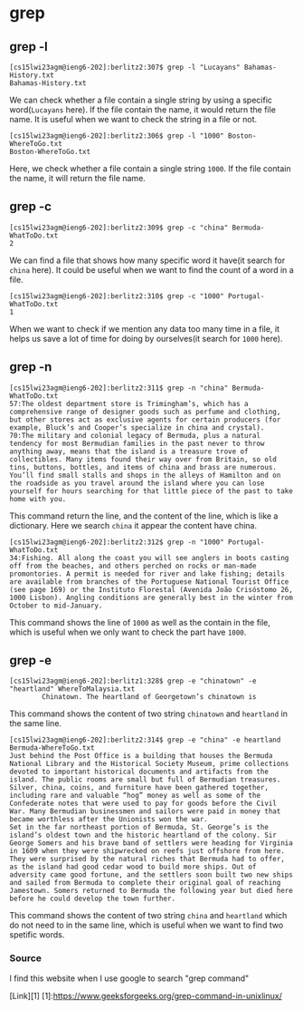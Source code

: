 # grep
## grep -l
 ```
[cs15lwi23agm@ieng6-202]:berlitz2:307$ grep -l "Lucayans" Bahamas-History.txt 
Bahamas-History.txt
```
We can check whether a file contain a single string by using a specific word(```Lucayans``` here). If the file contain the name, it would return the file name. It is useful when we want to check the string in a file or not.
```
[cs15lwi23agm@ieng6-202]:berlitz2:306$ grep -l "1000" Boston-WhereToGo.txt
Boston-WhereToGo.txt
```
Here, we check whether a file contain a single string ```1000```. If the file contain the name, it will return the file name. 

## grep -c 

```
[cs15lwi23agm@ieng6-202]:berlitz2:309$ grep -c "china" Bermuda-WhatToDo.txt 
2
```
We can find a file that shows how many specific word it have(it search for ```china``` here). It could be useful when we want to find the count of a word in a file.
```
[cs15lwi23agm@ieng6-202]:berlitz2:310$ grep -c "1000" Portugal-WhatToDo.txt
1
```
When we want to check if we mention any data too many time in a file, it helps us save a lot of time for doing by ourselves(it search for  ```1000``` here). 
## grep -n

```
[cs15lwi23agm@ieng6-202]:berlitz2:311$ grep -n "china" Bermuda-WhatToDo.txt
57:The oldest department store is Trimingham’s, which has a comprehensive range of designer goods such as perfume and clothing, but other stores act as exclusive agents for certain producers (for example, Bluck’s and Cooper’s specialize in china and crystal). 
70:The military and colonial legacy of Bermuda, plus a natural tendency for most Bermudian families in the past never to throw anything away, means that the island is a treasure trove of collectibles. Many items found their way over from Britain, so old tins, buttons, bottles, and items of china and brass are numerous. You’ll find small stalls and shops in the alleys of Hamilton and on the roadside as you travel around the island where you can lose yourself for hours searching for that little piece of the past to take home with you.
```
This command return the line, and the content of the line, which is like a dictionary. Here we search ```china``` it appear the content have china.
```
[cs15lwi23agm@ieng6-202]:berlitz2:312$ grep -n "1000" Portugal-WhatToDo.txt
34:Fishing. All along the coast you will see anglers in boots casting off from the beaches, and others perched on rocks or man-made promontories. A permit is needed for river and lake fishing; details are available from branches of the Portuguese National Tourist Office (see page 169) or the Instituto Florestal (Avenida João Crisóstomo 26, 1000 Lisbon). Angling conditions are generally best in the winter from October to mid-January.
```
This command shows the line of ```1000``` as well as the contain in the file, which is useful when we only want to check the part have ```1000```.
## grep -e
```
[cs15lwi23agm@ieng6-202]:berlitz1:328$ grep -e "chinatown" -e "heartland" WhereToMalaysia.txt
        Chinatown. The heartland of Georgetown’s chinatown is
```
This command shows the content of two string ```chinatown``` and ```heartland``` in the same line.
```
[cs15lwi23agm@ieng6-202]:berlitz2:314$ grep -e "china" -e heartland Bermuda-WhereToGo.txt
Just behind the Post Office is a building that houses the Bermuda National Library and the Historical Society Museum, prime collections devoted to important historical documents and artifacts from the island. The public rooms are small but full of Bermudian treasures. Silver, china, coins, and furniture have been gathered together, including rare and valuable “hog” money as well as some of the Confederate notes that were used to pay for goods before the Civil War. Many Bermudian businessmen and sailors were paid in money that became worthless after the Unionists won the war.
Set in the far northeast portion of Bermuda, St. George’s is the island’s oldest town and the historic heartland of the colony. Sir George Somers and his brave band of settlers were heading for Virginia in 1609 when they were shipwrecked on reefs just offshore from here. They were surprised by the natural riches that Bermuda had to offer, as the island had good cedar wood to build more ships. Out of adversity came good fortune, and the settlers soon built two new ships and sailed from Bermuda to complete their original goal of reaching Jamestown. Somers returned to Bermuda the following year but died here before he could develop the town further.
```
This command shows the content of two string ```china``` and ```heartland``` which do not need to in the same line, which is useful when we want to find two spetific words.


### Source
I find this website when I use google to search "grep command"

[Link][1]
[1]:https://www.geeksforgeeks.org/grep-command-in-unixlinux/
